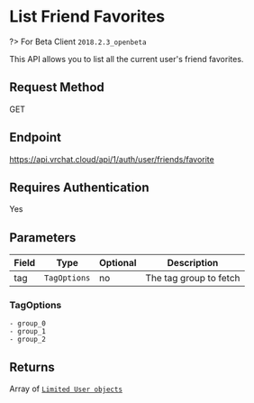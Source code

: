 # List Friend Favorites

?> For Beta Client `2018.2.3_openbeta`

This API allows you to list all the current user's friend favorites.

## Request Method
GET

## Endpoint
https://api.vrchat.cloud/api/1/auth/user/friends/favorite

## Requires Authentication
Yes

## Parameters

Field | Type | Optional | Description
------|------|----------|------------
tag | `TagOptions` | no | The tag group to fetch

### TagOptions

    - group_0
    - group_1
    - group_2

## Returns

Array of [`Limited User objects`](../Objects/User.md)
